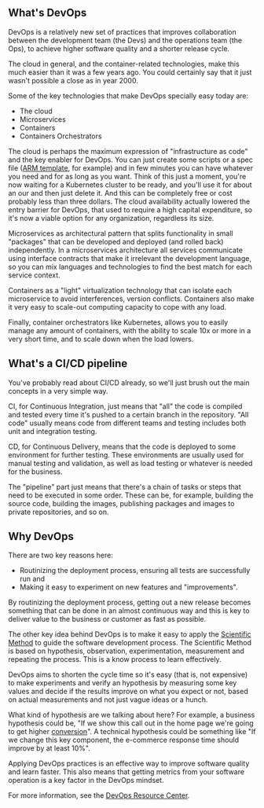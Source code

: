## What's DevOps

DevOps is a relatively new set of practices that improves collaboration between the development team (the Devs) and the operations team (the Ops), to achieve higher software quality and a shorter release cycle.

The cloud in general, and the container-related technologies, make this much easier than it was a few years ago. You could certainly say that it just wasn't possible a close as in year 2000.

Some of the key technologies that make DevOps specially easy today are:

- The cloud
- Microservices
- Containers
- Containers Orchestrators

The cloud is perhaps the maximum expression of "infrastructure as code" and the key enabler for DevOps. You can just create some scripts or a spec file ([ARM template](https://docs.microsoft.com/azure/azure-resource-manager/templates/overview), for example) and in few minutes you can have whatever you need and for as long as you want. Think of this just a moment, you're now waiting for a Kubernetes cluster to be ready, and you'll use it for about an our and then just delete it. And this can be completely free or cost probably less than three dollars. The cloud availability actually lowered the entry barrier for DevOps, that used to require a high capital expenditure, so it's now a viable option for any organization, regardless its size.

Microservices as architectural pattern that splits functionality in small "packages" that can be developed and deployed (and rolled back) independently. In a microservices architecture all services communicate using interface contracts that make it irrelevant the development language, so you can mix languages and technologies to find the best match for each service context.

Containers as a "light" virtualization technology that can isolate each microservice to avoid interferences, version conflicts. Containers also make it very easy to scale-out computing capacity to cope with any load.

Finally, container orchestrators like Kubernetes, allows you to easily manage any amount of containers, with the ability to scale 10x or more in a very short time, and to scale down when the load lowers.

## What's a CI/CD pipeline

You've probably read about CI/CD already, so we'll just brush out the main concepts in a very simple way.

CI, for Continuous Integration, just means that "all" the code is compiled and tested every time it's pushed to a certain branch in the repository. "All code" usually means code from different teams and testing includes both unit and integration testing.

CD, for Continuous Delivery, means that the code is deployed to some environment for further testing. These environments are usually used for manual testing and validation, as well as load testing or whatever is needed for the business.

The "pipeline" part just means that there's a chain of tasks or steps that need to be executed in some order. These can be, for example, building the source code, building the images, publishing packages and images to private repositories, and so on.

## Why DevOps

There are two key reasons here:

- Routinizing the deployment process, ensuring all tests are successfully run and
- Making it easy to experiment on new features and "improvements".

By routinizing the deployment process, getting out a new release becomes something that can be done in an almost continuous way and this is key to deliver value to the business or customer as fast as possible.

The other key idea behind DevOps is to make it easy to apply the [Scientific Method](https://wikipedia.org/wiki/Scientific_method) to guide the software development process. The Scientific Method is based on hypothesis, observation, experimentation, measurement and repeating the process. This is a know process to learn effectively.

DevOps aims to shorten the cycle time so it's easy (that is, not expensive) to make experiments and verify an hypothesis by measuring some key values and decide if the results improve on what you expect or not, based on actual measurements and not just vague ideas or a hunch.

What kind of hypothesis are we talking about here? For example, a business hypothesis could be, "If we show this call out in the home page we're going to get higher [conversion](https://wikipedia.org/wiki/Conversion_marketing)". A technical hypothesis could be something like "If we change this key component, the e-commerce response time should improve by at least 10%".

Applying DevOps practices is an effective way to improve software quality and learn faster. This also means that getting metrics from your software operation is a key factor in the DevOps mindset.

For more information, see the [DevOps Resource Center](https://docs.microsoft.com/azure/devops/learn/).
